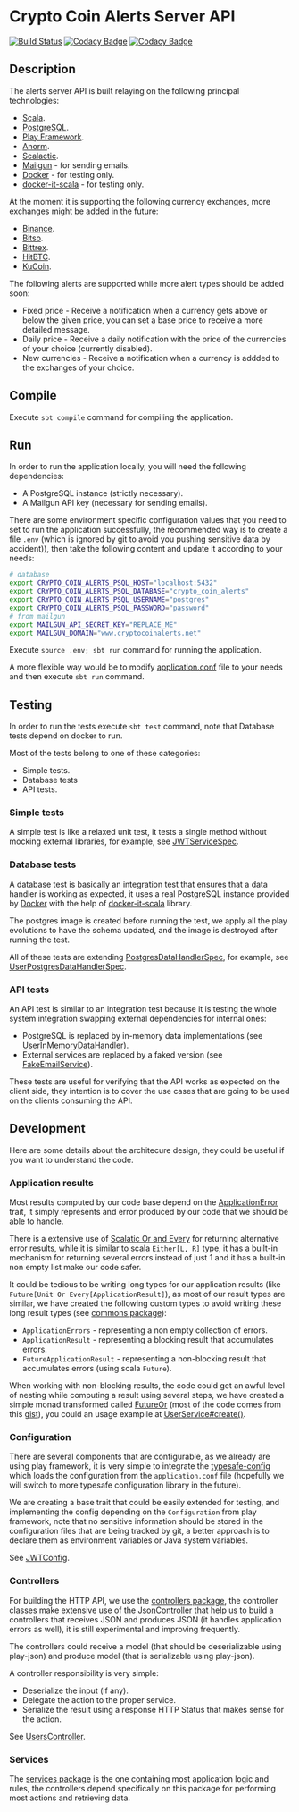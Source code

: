 # Crypto Coin Alerts Server API
[![Build Status](https://travis-ci.org/AlexITC/crypto-coin-alerts.svg?branch=master)](https://travis-ci.org/AlexITC/crypto-coin-alerts) [![Codacy Badge](https://api.codacy.com/project/badge/Coverage/30e29dfe2d97459e8ceb12a4dd72f292)](https://www.codacy.com/app/AlexITC/crypto-coin-alerts?utm_source=github.com&utm_medium=referral&utm_content=AlexITC/crypto-coin-alerts&utm_campaign=Badge_Coverage) [![Codacy Badge](https://api.codacy.com/project/badge/Grade/30e29dfe2d97459e8ceb12a4dd72f292)](https://www.codacy.com/app/AlexITC/crypto-coin-alerts?utm_source=github.com&amp;utm_medium=referral&amp;utm_content=AlexITC/crypto-coin-alerts&amp;utm_campaign=Badge_Grade)

## Description
The alerts server API is built relaying on the following principal technologies:
- [Scala](https://www.scala-lang.org/).
- [PostgreSQL](https://www.postgresql.org/).
- [Play Framework](https://playframework.com/).
- [Anorm](https://github.com/playframework/anorm).
- [Scalactic](http://scalactic.org/).
- [Mailgun](https://www.mailgun.com/) - for sending emails.
- [Docker](https://www.docker.com/) - for testing only.
- [docker-it-scala](https://github.com/whisklabs/docker-it-scala) - for testing only.

At the moment it is supporting the following currency exchanges, more exchanges might be added in the future:
- [Binance](https://www.binance.com/).
- [Bitso](https://bitso.com/?l=en).
- [Bittrex](https://bittrex.com/).
- [HitBTC](https://hitbtc.com/).
- [KuCoin](https://www.kucoin.com/).


The following alerts are supported while more alert types should be added soon:
- Fixed price - Receive a notification when a currency gets above or below the given price, you can set a base price to receive a more detailed message.
- Daily price - Receive a daily notification with the price of the currencies of your choice (currently disabled).
- New currencies - Receive a notification when a currency is addded to the exchanges of your choice.

## Compile
Execute `sbt compile` command for compiling the application.

## Run
In order to run the application locally, you will need the following dependencies:
- A PostgreSQL instance (strictly necessary).
- A Mailgun API key (necessary for sending emails).

There are some environment specific configuration values that you need to set to run the application successfully, the recommended way is to create a file `.env` (which is ignored by git to avoid you pushing sensitive data by accident)), then take the following content and update it according to your needs:
```bash
# database
export CRYPTO_COIN_ALERTS_PSQL_HOST="localhost:5432"
export CRYPTO_COIN_ALERTS_PSQL_DATABASE="crypto_coin_alerts"
export CRYPTO_COIN_ALERTS_PSQL_USERNAME="postgres"
export CRYPTO_COIN_ALERTS_PSQL_PASSWORD="password"
# from mailgun
export MAILGUN_API_SECRET_KEY="REPLACE_ME"
export MAILGUN_DOMAIN="www.cryptocoinalerts.net"
```

Execute `source .env; sbt run` command for running the application.

A more flexible way would be to modify [application.conf](conf/application.conf) file to your needs and then execute `sbt run` command.

## Testing
In order to run the tests execute `sbt test` command, note that Database tests depend on docker to run.

Most of the tests belong to one of these categories:
- Simple tests.
- Database tests
- API tests.

### Simple tests
A simple test is like a relaxed unit test, it tests a single method without mocking external libraries, for example, see [JWTServiceSpec](test/com/alexitc/coinalerts/services/JWTServiceSpec.scala).

### Database tests
A database test is basically an integration test that ensures that a data handler is working as expected, it uses a real PostgreSQL instance provided by [Docker](https://www.docker.com/) with the help of [docker-it-scala](https://github.com/whisklabs/docker-it-scala) library.

The postgres image is created before running the test, we apply all the play evolutions to have the schema updated, and the image is destroyed after running the test.

All of these tests are extending [PostgresDataHandlerSpec](test/com/alexitc/coinalerts/commons/PostgresDataHandlerSpec.scala), for example, see [UserPostgresDataHandlerSpec](test/com/alexitc/coinalerts/data/anorm/UserPostgresDataHandlerSpec.scala).

### API tests
An API test is similar to an integration test because it is testing the whole system integration swapping external dependencies for internal ones:
- PostgreSQL is replaced by in-memory data implementations (see [UserInMemoryDataHandler](test/com/alexitc/coinalerts/data/UserInMemoryDataHandler.scala)).
- External services are replaced by a faked version (see [FakeEmailService](test/com/alexitc/coinalerts/commons/FakeEmailService.scala)).

These tests are useful for verifying that the API works as expected on the client side, they intention is to cover the use cases that are going to be used on the clients consuming the API.

## Development
Here are some details about the architecure design, they could be useful if you want to understand the code.

### Application results
Most results computed by our code base depend on the [ApplicationError](app/com/alexitc/coinalerts/errors/ApplicationError.scala) trait, it simply represents and error produced by our code that we should be able to handle.

There is a extensive use of [Scalatic Or and Every](http://www.scalactic.org/user_guide/OrAndEvery) for returning alternative error results, while it is similar to scala `Either[L, R]` type, it has a built-in mechanism for returning several errors instead of just 1 and it has a built-in non empty list make our code safer.

It could be tedious to be writing long types for our application results (like `Future[Unit Or Every[ApplicationResult]`), as most of our result types are similar, we have created the following custom types to avoid writing these long result types (see [commons package](app/com/alexitc/coinalerts/commons/package.scala)):
- `ApplicationErrors` - representing a non empty collection of errors.
- `ApplicationResult` - representing a blocking result that accumulates errors.
- `FutureApplicationResult` - representing a non-blocking result that accumulates errors (using scala `Future`).

When working with non-blocking results, the code could get an awful level of nesting while computing a result using several steps, we have created a simple monad transformed called [FutureOr](app/com/alexitc/coinalerts/commons/FutureOr.scala) (most of the code comes from this [gist](https://gist.github.com/atamborrino/5a6b7c014b1f7af0a6bd2c3922e5aec6#file-testscalactic-scala-L44)), you could an usage examplle at [UserService#create()](app/com/alexitc/coinalerts/services/UserService.scala#L26).

### Configuration
There are several components that are configurable, as we already are using play framework, it is very simple to integrate the [typesafe-config](https://github.com/lightbend/config) which loads the configuration from the `application.conf` file (hopefully we will switch to more typesafe configuration library in the future).

We are creating a base trait that could be easily extended for testing, and implementing the config depending on the `Configuration` from play framework, note that no sensitive information should be stored in the configuration files that are being tracked by git, a better approach is to declare them as environment variables or Java system variables.

See [JWTConfig](app/com/alexitc/coinalerts/config/JWTConfig.scala).

### Controllers
For building the HTTP API, we use the [controllers package](app/controllers), the controller classes make extensive use of the [JsonController](app/com/alexitc/coinalerts/commons/JsonController.scala) that help us to build a controllers that receives JSON and produces JSON (it handles application errors as well), it is still experimental and improving frequently.

The controllers could receive a model (that should be deserializable using play-json) and produce model (that is serializable using play-json).

A controller responsibility is very simple:
- Deserialize the input (if any).
- Delegate the action to the proper service.
- Serialize the result using a response HTTP Status that makes sense for the action.

See [UsersController](app/controllers/UsersController.scala).

### Services
The [services package](app/com/alexitc/coinalerts/services) is the one containing most application logic and rules, the controllers depend specifically on this package for performing most actions and retrieving data.
